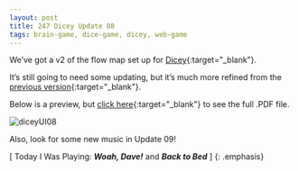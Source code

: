 ```yaml
---
layout: post
title: 247 Dicey Update 08
tags: brain-game, dice-game, dicey, web-game
---
```

We’ve got a v2 of the flow map set up for [Dicey](http://sandcastle.co/dicey){:target="_blank"}.  

It’s still going to need some updating, but it’s much more refined from the [previous version](http://www.foster-douglas.com/games/228-dicey-update-04/){:target="_blank"}.

Below is a preview, but [click here](/downloads/dicey_ui_flow3.pdf "Dicey UI PDF3"){:target="_blank"} to see the full .PDF file.

![diceyUI08](/img/games/241_Dicey_Update_08.png "Dicey Update 08")

Also, look for some new music in Update 09!

[ Today I Was Playing: ***Woah, Dave!*** and ***Back to Bed*** ]
{: .emphasis}

